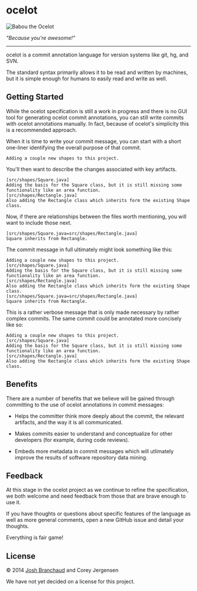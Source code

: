 # ocelot

![Babou the Ocelot](http://i.imgur.com/nYZjBZQ.jpg)

*"Because you're awesome!"*

---

ocelot is a commit annotation language for version systems like git, hg, and
SVN.

The standard syntax primarily allows it to be read and written by machines,
but it is simple enough for humans to easily read and write as well.

## Getting Started

While the ocelot specification is still a work in progress and there is no
GUI tool for generating ocelot commit annotations, you can still write
commits with ocelot annotations manually. In fact, because of ocelot's
simplicity this is a recommended approach.

When it is time to write your commit message, you can start with a short
one-liner identifying the overall purpose of that commit.

    Adding a couple new shapes to this project.

You'll then want to describe the changes associated with key artifacts.

    [src/shapes/Square.java]
    Adding the basis for the Square class, but it is still missing some
    functionality like an area function.
    [src/shapes/Rectangle.java]
    Also adding the Rectangle class which inherits form the existing Shape
    class.

Now, if there are relationships between the files worth mentioning, you will
want to include those next.

    [src/shapes/Square.java=src/shapes/Rectangle.java]
    Square inherits from Rectangle.

The commit message in full ultimately might look something like this:

    Adding a couple new shapes to this project.
    [src/shapes/Square.java]
    Adding the basis for the Square class, but it is still missing some
    functionality like an area function.
    [src/shapes/Rectangle.java]
    Also adding the Rectangle class which inherits form the existing Shape
    class.
    [src/shapes/Square.java=src/shapes/Rectangle.java]
    Square inherits from Rectangle.

This is a rather verbose message that is only made necessary by rather
complex commits. The same commit could be annotated more concisely like so:

    Adding a couple new shapes to this project.
    [src/shapes/Square.java]
    Adding the basis for the Square class, but it is still missing some
    functionality like an area function.
    [src/shapes/Rectangle.java]
    Also adding the Rectangle class which inherits form the existing Shape
    class.

## Benefits

There are a number of benefits that we believe will be gained through
committing to the use of ocelot annotations in commit messages:

- Helps the committer think more deeply about the commit, the relevant
  artifacts, and the way it is all communicated.

- Makes commits easier to understand and conceptualize for other developers
  (for example, during code reviews).

- Embeds more metadata in commit messages which will utlimately improve the
  results of software repository data mining.

## Feedback

At this stage in the ocelot project as we continue to refine the
specification, we both welcome and need feedback from those that are brave
enough to use it.

If you have thoughts or questions about specific features of the language
as well as more general comments, open a new GitHub issue and detail your
thoughts.

Everything is fair game!

## License

&copy; 2014 [Josh Branchaud](http://joshbranchaud.com) and Corey Jergensen

We have not yet decided on a license for this project.
